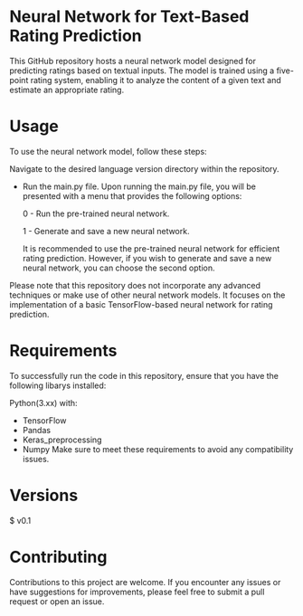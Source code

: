# Neural Network for Text-Based Rating Prediction
This GitHub repository hosts a neural network model designed for predicting ratings based on textual inputs. The model is trained using a five-point rating system, enabling it to analyze the content of a given text and estimate an appropriate rating.

# Usage
To use the neural network model, follow these steps:

Navigate to the desired language version directory within the repository.
- Run the main.py file.
  Upon running the main.py file, you will be presented with a menu that provides the following options:

  0 - Run the pre-trained neural network.
  
  1 - Generate and save a new neural network.
  
  It is recommended to use the pre-trained neural network for efficient rating prediction. However, if you wish to generate and save a new neural network, you can choose   the second option.

Please note that this repository does not incorporate any advanced techniques or make use of other neural network models. It focuses on the implementation of a basic TensorFlow-based neural network for rating prediction.

# Requirements
To successfully run the code in this repository, ensure that you have the following libarys installed:

Python(3.xx) with:
- TensorFlow
- Pandas
- Keras_preprocessing
- Numpy
Make sure to meet these requirements to avoid any compatibility issues.

# Versions

$ v0.1

# Contributing
Contributions to this project are welcome. If you encounter any issues or have suggestions for improvements, please feel free to submit a pull request or open an issue.
